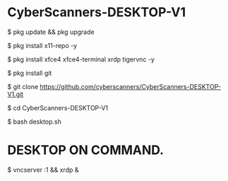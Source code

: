 # CyberScanners-DESKTOP-V1

$ pkg update && pkg upgrade

$ pkg install x11-repo -y

$ pkg install xfce4 xfce4-terminal xrdp tigervnc -y

$ pkg install git

$ git clone https://github.com/cyberscanners/CyberScanners-DESKTOP-V1.git

$ cd CyberScanners-DESKTOP-V1

$ bash desktop.sh

# DESKTOP ON COMMAND.

$ vncserver :1 && xrdp &
